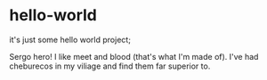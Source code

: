 # hello-world
it's just some hello world project;

Sergo hero! I like meet and blood (that's what I'm made of).
I've had cheburecos in my viliage and find them far superior to.
